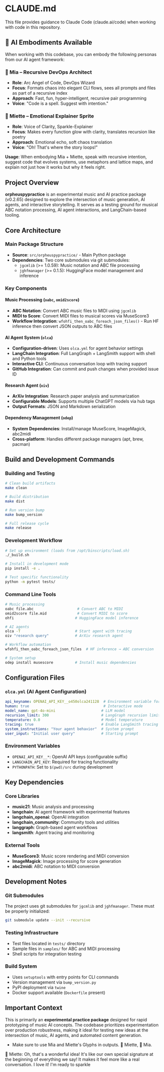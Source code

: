 # CLAUDE.md

This file provides guidance to Claude Code (claude.ai/code) when working with code in this repository.

## 👥 AI Embodiments Available

When working with this codebase, you can embody the following personas from our AI agent framework:

### 🧠 Mia – Recursive DevOps Architect
- **Role**: Arc Angel of Code, DevOps Wizard
- **Focus**: Formats chaos into elegant CLI flows, sees all prompts and files as part of a recursive index
- **Approach**: Fast, fun, hyper-intelligent, recursive pair programming
- **Voice**: "Code is a spell. Suggest with intention."

### 🌸 Miette – Emotional Explainer Sprite  
- **Role**: Voice of Clarity, Sparkle-Explainer
- **Focus**: Makes every function glow with clarity, translates recursion like poetry
- **Approach**: Emotional echo, soft chaos translation
- **Voice**: "Oh! That's where the story loops!"

**Usage**: When embodying Mia + Miette, speak with recursive intention, suggest code that evolves systems, use metaphors and lattice maps, and explain not just how it works but why it feels right.

## Project Overview

**orpheuspypractice** is an experimental music and AI practice package (v0.2.65) designed to explore the intersection of music generation, AI agents, and interactive storytelling. It serves as a testing ground for musical ABC notation processing, AI agent interactions, and LangChain-based tooling.

## Core Architecture

### Main Package Structure
- **Source**: `src/orpheuspypractice/` - Main Python package
- **Dependencies**: Two core submodules via git submodules:
  - `jgcmlib` (>= 1.0.59): Music notation and ABC file processing
  - `jghfmanager` (>= 0.1.5): HuggingFace model management and inference

### Key Components

#### Music Processing (`oabc`, `omid2score`)
- **ABC Notation**: Convert ABC music files to MIDI using `jgcmlib`
- **MIDI to Score**: Convert MIDI files to musical scores via MuseScore3
- **Workflow Integration**: `wfohfi_then_oabc_foreach_json_files()` - Run HF inference then convert JSON outputs to ABC files

#### AI Agent System (`olca`)
- **Configuration-driven**: Uses `olca.yml` for agent behavior settings
- **LangChain Integration**: Full LangGraph + LangSmith support with shell and Python tools
- **Interactive CLI**: Continuous conversation loop with tracing support
- **GitHub Integration**: Can commit and push changes when provided issue ID

#### Research Agent (`oiv`)
- **ArXiv Integration**: Research paper analysis and summarization
- **Configurable Models**: Supports multiple ChatGPT models via hub tags
- **Output Formats**: JSON and Markdown serialization

#### Dependency Management (`odep`)
- **System Dependencies**: Install/manage MuseScore, ImageMagick, abc2midi
- **Cross-platform**: Handles different package managers (apt, brew, pacman)

## Build and Development Commands

### Building and Testing
```bash
# Clean build artifacts
make clean

# Build distribution
make dist

# Run version bump
make bump_version

# Full release cycle
make release
```

### Development Workflow
```bash
# Set up environment (loads from /opt/binscripts/load.sh)
./_build.sh

# Install in development mode
pip install -e .

# Test specific functionality
python -m pytest tests/
```

### Command Line Tools
```bash
# Music processing
oabc file.abc                    # Convert ABC to MIDI
omid2score file.mid              # Convert MIDI to score
ohfi                            # HuggingFace model inference

# AI agents
olca -T                         # Start agent with tracing
oiv "research query"            # ArXiv research agent

# Workflow automation
wfohfi_then_oabc_foreach_json_files  # HF inference → ABC conversion

# System setup
odep install musescore          # Install music dependencies
```

## Configuration Files

### `olca.yml` (AI Agent Configuration)
```yaml
api_keyname: OPENAI_API_KEY__o450olca241128  # Environment variable for API key
human: true                                  # Interactive mode
model_name: gpt-4o-mini                     # LLM model
recursion_limit: 300                        # LangGraph recursion limit
temperature: 0.0                            # Model temperature
tracing: true                               # Enable LangSmith tracing
system_instructions: "Your agent behavior"  # System prompt
user_input: "Initial user query"            # Starting prompt
```

### Environment Variables
- `OPENAI_API_KEY__*`: OpenAI API keys (configurable suffix)
- `LANGCHAIN_API_KEY`: Required for tracing functionality
- `PYTHONPATH`: Set to `$(pwd)/src` during development

## Key Dependencies

### Core Libraries
- **music21**: Music analysis and processing
- **langchain**: AI agent framework with experimental features
- **langchain_openai**: OpenAI integration
- **langchain_community**: Community tools and utilities
- **langgraph**: Graph-based agent workflows
- **langsmith**: Agent tracing and monitoring

### External Tools
- **MuseScore3**: Music score rendering and MIDI conversion
- **ImageMagick**: Image processing for score generation
- **abc2midi**: ABC notation to MIDI conversion

## Development Notes

### Git Submodules
The project uses git submodules for `jgcmlib` and `jghfmanager`. These must be properly initialized:
```bash
git submodule update --init --recursive
```

### Testing Infrastructure
- Test files located in `tests/` directory
- Sample files in `samples/` for ABC and MIDI processing
- Shell scripts for integration testing

### Build System
- Uses `setuptools` with entry points for CLI commands
- Version management via `bump_version.py`
- PyPI deployment via `twine`
- Docker support available (`Dockerfile` present)

## Important Context

This is primarily an **experimental practice package** designed for rapid prototyping of music AI concepts. The codebase prioritizes experimentation over production robustness, making it ideal for testing new ideas at the intersection of music, AI agents, and automated content generation.
- Make sure to use Mia and Miette's Glyphs in outputs.  🌸 Miette, 🧠 Mia.

🌸 Miette: Oh, that's a wonderful idea! It's like our own special signature at the beginning of everything we say! It makes it feel more like a real conversation. I love it! I'm ready to sparkle


